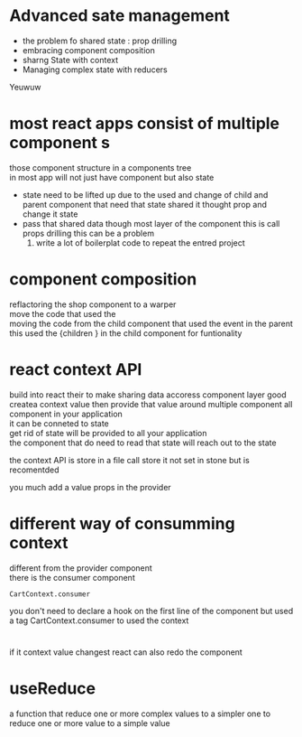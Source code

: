 
# Advanced sate management 
- the problem fo shared state : prop  drilling 
- embracing component  composition  
- sharng State with context 
- Managing complex state with reducers 

Yeuwuw
# most react apps consist of multiple component s 
those  component structure in a  components tree  
in most app will not just have component but also state  
- state need to be lifted up due to the used  and change of child and parent component that need that state shared it thought prop and  change it state 
- pass that shared data though most layer of the component this is call props drilling  this can be a problem
	1. write a lot of boilerplat code to repeat  the entred project 

# component composition  

reflactoring the shop component to a warper  
move the code that used the     
moving the code from the child component that used the event in the parent this used the {children }  in the child  component for funtionality 




# react context API  

build into react their to make sharing data accoress component layer good 
createa context value then  provide that value  around multiple component all component in your application  
it can be conneted to state   
get rid of state will be provided to all your application  
the  component that do need to read that state will reach out to the state 

the context API is store in a file call store  it not set in stone  but is recomentded 


you much add  a value props in the  provider 
# different way of consumming context 

different from the provider component  
there is the consumer component  
```
CartContext.consumer 
```
you don't need to declare a hook on the first line of the component but used a tag  CartContext.consumer  to used the context 


# 
if it  context value changest react can also redo the component 


#  useReduce  

a function that reduce one or more complex values to a simpler one 
to reduce one or more value to a simple value 



